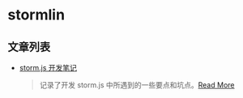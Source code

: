 # stormlin

## 文章列表

+   [storm.js 开发笔记](./post.html?name=summary_for_developing_storm_js)

    > 记录了开发 storm.js 中所遇到的一些要点和坑点。[Read More](./post.html?name=summary_for_developing_storm_js)
